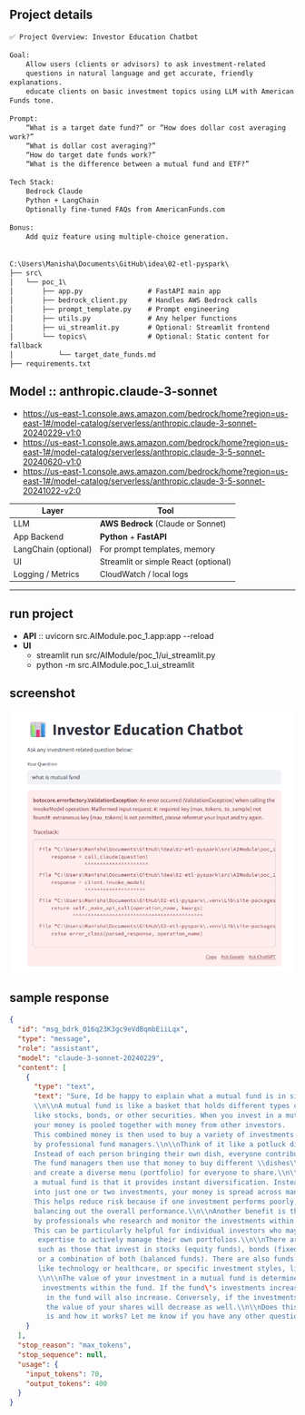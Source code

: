 ## Project details
```
✅ Project Overview: Investor Education Chatbot

Goal:
    Allow users (clients or advisors) to ask investment-related 
    questions in natural language and get accurate, friendly explanations.
    educate clients on basic investment topics using LLM with American Funds tone.

Prompt: 
    “What is a target date fund?” or “How does dollar cost averaging work?”
    “What is dollar cost averaging?”
    “How do target date funds work?”
    “What is the difference between a mutual fund and ETF?”
    
Tech Stack:
    Bedrock Claude
    Python + LangChain
    Optionally fine-tuned FAQs from AmericanFunds.com

Bonus: 
    Add quiz feature using multiple-choice generation.


C:\Users\Manisha\Documents\GitHub\idea\02-etl-pyspark\
├── src\
│   └── poc_1\
│       ├── app.py                # FastAPI main app
│       ├── bedrock_client.py     # Handles AWS Bedrock calls
│       ├── prompt_template.py    # Prompt engineering
│       ├── utils.py              # Any helper functions
│       ├── ui_streamlit.py       # Optional: Streamlit frontend
│       └── topics\               # Optional: Static content for fallback
│           └── target_date_funds.md
├── requirements.txt
```

## Model :: anthropic.claude-3-sonnet
- https://us-east-1.console.aws.amazon.com/bedrock/home?region=us-east-1#/model-catalog/serverless/anthropic.claude-3-sonnet-20240229-v1:0
- https://us-east-1.console.aws.amazon.com/bedrock/home?region=us-east-1#/model-catalog/serverless/anthropic.claude-3-5-sonnet-20240620-v1:0
- https://us-east-1.console.aws.amazon.com/bedrock/home?region=us-east-1#/model-catalog/serverless/anthropic.claude-3-5-sonnet-20241022-v2:0


| Layer                | Tool                                 |
| -------------------- | ------------------------------------ |
| LLM                  | **AWS Bedrock** (Claude or Sonnet)   |
| App Backend          | **Python** + **FastAPI**             |
| LangChain (optional) | For prompt templates, memory         |
| UI                   | Streamlit or simple React (optional) |
| Logging / Metrics    | CloudWatch / local logs              |


---
## run project 
- **API** :: uvicorn src.AIModule.poc_1.app:app --reload
- **UI** 
    - streamlit run src/AIModule/poc_1/ui_streamlit.py
    - python -m src.AIModule.poc_1.ui_streamlit

## screenshot

![img.png](img.png)

## sample response
```json
{
  "id": "msg_bdrk_016q23K3gc9eVdBqmbEiiLqx",
  "type": "message",
  "role": "assistant",
  "model": "claude-3-sonnet-20240229",
  "content": [
    {
      "type": "text",
      "text": "Sure, Id be happy to explain what a mutual fund is in simple terms.
      \\n\\nA mutual fund is like a basket that holds different types of investments 
      like stocks, bonds, or other securities. When you invest in a mutual fund, 
      your money is pooled together with money from other investors. 
      This combined money is then used to buy a variety of investments that are managed 
      by professional fund managers.\\n\\nThink of it like a potluck dinner. 
      Instead of each person bringing their own dish, everyone contributes money to a common pot. 
      The fund managers then use that money to buy different \\dishes\\ (investments) 
      and create a diverse menu (portfolio) for everyone to share.\\n\\nThe key advantage of 
      a mutual fund is that it provides instant diversification. Instead of putting all your money 
      into just one or two investments, your money is spread across many different investments. 
      This helps reduce risk because if one investment performs poorly, the others may still do well, 
      balancing out the overall performance.\\n\\nAnother benefit is that mutual funds are managed 
      by professionals who research and monitor the investments within the fund. 
      This can be particularly helpful for individual investors who may not have the time or
       expertise to actively manage their own portfolios.\\n\\nThere are many different types of mutual funds, 
       such as those that invest in stocks (equity funds), bonds (fixed-income funds), 
       or a combination of both (balanced funds). There are also funds that focus on specific sectors, 
       like technology or healthcare, or specific investment styles, like growth or value investing.
       \\n\\nThe value of your investment in a mutual fund is determined by the performance of the underlying
        investments within the fund. If the fund\'s investments increase in value, the value of your shares
         in the fund will also increase. Conversely, if the investments decrease in value, 
         the value of your shares will decrease as well.\\n\\nDoes this help explain what a mutual fund 
         is and how it works? Let me know if you have any other questions!",
    }
  ],
  "stop_reason": "max_tokens",
  "stop_sequence": null,
  "usage": {
    "input_tokens": 70,
    "output_tokens": 400
  }
}
```
